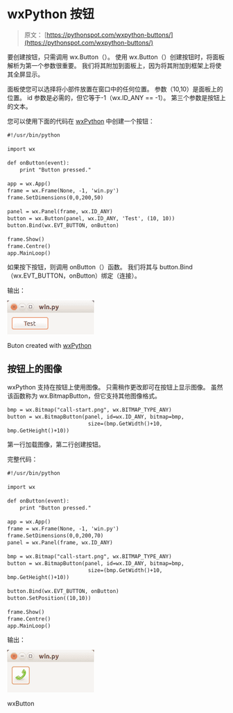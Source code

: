 # wxPython 按钮

> 原文： [https://pythonspot.com/wxpython-buttons/](https://pythonspot.com/wxpython-buttons/)

要创建按钮，只需调用 wx.Button（）。 使用 wx.Button（）创建按钮时，将面板解析为第一个参数很重要。 我们将其附加到面板上，因为将其附加到框架上将使其全屏显示。

面板使您可以选择将小部件放置在窗口中的任何位置。 参数（10,10）是面板上的位置。 id 参数是必需的，但它等于-1（wx.ID_ANY == -1）。 第三个参数是按钮上的文本。

您可以使用下面的代码在 [wxPython](https://pythonspot.com/wx/) 中创建一个按钮：

```
#!/usr/bin/python

import wx

def onButton(event):
    print "Button pressed."

app = wx.App()
frame = wx.Frame(None, -1, 'win.py')
frame.SetDimensions(0,0,200,50)

panel = wx.Panel(frame, wx.ID_ANY)
button = wx.Button(panel, wx.ID_ANY, 'Test', (10, 10))
button.Bind(wx.EVT_BUTTON, onButton)

frame.Show()
frame.Centre()
app.MainLoop()

```

如果按下按钮，则调用 onButton（）函数。 我们将其与 button.Bind（wx.EVT_BUTTON，onButton）绑定（连接）。

输出：

![wx button](img/63f4d90dfe1598c08abff7ee025b9a0b.jpg)

Buton created with [wxPython](https://pythonspot.com/wx/)

## 按钮上的图像

wxPython 支持在按钮上使用图像。 只需稍作更改即可在按钮上显示图像。 虽然该函数称为 wx.BitmapButton，但它支持其他图像格式。

```
bmp = wx.Bitmap("call-start.png", wx.BITMAP_TYPE_ANY)
button = wx.BitmapButton(panel, id=wx.ID_ANY, bitmap=bmp,
                          size=(bmp.GetWidth()+10, bmp.GetHeight()+10))

```

第一行加载图像，第二行创建按钮。

完整代码：

```
#!/usr/bin/python

import wx

def onButton(event):
    print "Button pressed."

app = wx.App()
frame = wx.Frame(None, -1, 'win.py')
frame.SetDimensions(0,0,200,70)
panel = wx.Panel(frame, wx.ID_ANY)

bmp = wx.Bitmap("call-start.png", wx.BITMAP_TYPE_ANY)
button = wx.BitmapButton(panel, id=wx.ID_ANY, bitmap=bmp,
                          size=(bmp.GetWidth()+10, bmp.GetHeight()+10))

button.Bind(wx.EVT_BUTTON, onButton)
button.SetPosition((10,10))

frame.Show()
frame.Centre()
app.MainLoop()

```

输出：

![wxButton](img/67a209e3d95dcfc3bcf10be8ee22a065.jpg)

wxButton